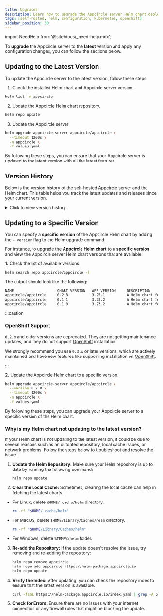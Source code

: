 ```yaml
---
title: Upgrades
description: Learn how to upgrade the Appcircle server Helm chart deployment
tags: [self-hosted, helm, configuration, kubernetes, openshift]
sidebar_position: 30
---
```


import NeedHelp from '@site/docs/\_need-help.mdx';

To **upgrade** the Appcircle server to the **latest** version and apply any configuration changes, you can follow the sections below.

## Updating to the Latest Version

To update the Appcircle server to the latest version, follow these steps:

1. Check the installed Helm chart and Appcircle server version.

```bash
helm list -n appcircle
```

2. Update the Appcircle Helm chart repository.

```bash
helm repo update
```

3. Update the Appcircle server

```bash
helm upgrade appcircle-server appcircle/appcircle \
  --timeout 1200s \
  -n appcircle \
  -f values.yaml
```

By following these steps, you can ensure that your Appcircle server is updated to the latest version with all the latest features.

## Version History

Below is the version history of the self-hosted Appcircle server and the Helm chart. This table helps you track the latest updates and releases since your current version.

<!-- Version Anchor Links -->

[3.23.1]: https://docs.appcircle.io/release-notes#3231---2024-11-13-enable-captcha-for-enterprise-portal-sso-improvements-bug-fixes-and-more

<details>
    <summary>Click to view version history.</summary>

        Since the cloud and self-hosted versions are released asynchronously, the release dates listed in the table may differ from those on the **[Release Notes](https://docs.appcircle.io/release-notes)** page.

        | Appcircle Server Version | Helm Chart Version | Release Date |
        | ------------------------ | ------------------ | ------------ |
        | 3.25.1                   | 0.2.8              | 05/02/2025   |
        | 3.23.2                   | 0.1.1              | 23/12/2024   |
        | 3.23.2                   | 0.1.0              | 20/12/2024   |

</details>

## Updating to a Specific Version

You can specify a **specific version** of the Appcircle Helm chart by adding the `--version` flag to the Helm upgrade command.

For instance, to upgrade the **Appcircle Helm chart** to a **specific version** and view the Appcircle server Helm chart versions that are available:

**1.** Check the list of available versions.

```bash
helm search repo appcircle/appcircle -l
```

The output should look like the following:

```txt
NAME                    CHART VERSION   APP VERSION     DESCRIPTION
appcircle/appcircle     0.2.8           3.25.1          A Helm chart for Kubernetes
appcircle/appcircle     0.1.1           3.23.2          A Helm chart for Kubernetes
appcircle/appcircle     0.1.0           3.23.2          A Helm chart for Kubernetes
```

:::caution

### OpenShift Support

`0.2.x` and older versions are deprecated. They are not getting maintenance updates, and they do not support [OpenShift](/self-hosted-appcircle/install-server/helm-chart/installation/openshift) installation.

We strongly recommend you use `0.3.x` or later versions, which are actively maintained and have new features like supporting installation on [OpenShift](/self-hosted-appcircle/install-server/helm-chart/installation/openshift).

:::

**2.** Update the Appcircle Helm chart to a specific version.

```bash
helm upgrade appcircle-server appcircle/appcircle \
  --version 0.2.8 \
  --timeout 1200s \
  -n appcircle \
  -f values.yaml
```

By following these steps, you can upgrade your Appcircle server to a specific version of the Helm chart.

### Why is my Helm chart not updating to the latest version?

If your Helm chart is not updating to the latest version, it could be due to several reasons such as an outdated repository, local cache issues, or network problems. Follow the steps below to troubleshoot and resolve the issue:

1. **Update the Helm Repository:** Make sure your Helm repository is up to date by running the following command:

   ```sh
   helm repo update
   ```

2. **Clear the Local Cache:** Sometimes, clearing the local cache can help in fetching the latest charts.

- For Linux, delete `$HOME/.cache/helm` directory.
  ```sh
  rm -rf "$HOME/.cache/helm"
  ```
- For MacOS, delete `$HOME/Library/Caches/helm` directory.
  ```sh
  rm -rf "$HOME/Library/Caches/helm"
  ```
- For Windows, delete `%TEMP%\helm` folder.

3. **Re-add the Repository:** If the update doesn't resolve the issue, try removing and re-adding the repository:

   ```sh
   helm repo remove appcircle
   helm repo add appcircle https://helm-package.appcircle.io
   helm repo update
   ```

4. **Verify the Index:** After updating, you can check the repository index to ensure that the latest version is available.

   ```sh
   curl -fsSL https://helm-package.appcircle.io/index.yaml | grep -A 5 'appcircle'
   ```

5. **Check for Errors:** Ensure there are no issues with your internet connection or any firewall rules that might be blocking the update.

<NeedHelp />
